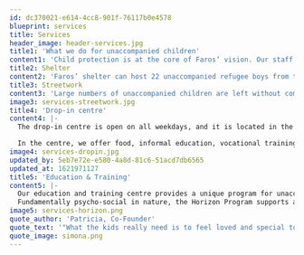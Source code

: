 ```yaml
---
id: dc370021-e614-4cc8-901f-76117b0e4578
blueprint: services
title: Services
header_image: header-services.jpg
title1: 'What we do for unaccompanied children'
content1: 'Child protection is at the core of Faros’ vision. Our staff is combing the streets of Athens seeking, supporting, and bringing unaccompanied refugee children to safety. Our drop-in centre is in the heart of the city and easily accessible. We provide a safe environment, hot meals, and psychosocial support to 100 boys and teenagers every week. Our shelter has also become home to 22 unaccompanied children. Children have access to legal services, education, and vocational training. But our vision goes even further. We strive to protect every child’s fundamental right to a childhood and equip them with the skills to face the future.'
title2: Shelter
content2: 'Faros’ shelter can host 22 unaccompanied refugee boys from the ages of 10 to 18. It is designed to be able to provide protection and immediately take in children from off the street. The shelter provides a temporary home to unaccompanied children, where the focus is to provide the best possible individual care to every child. Our approach is emphasized in our relationship with the children; we try to restore normality, guide them in critical life decisions, and enhance their curiosity and creativity through various activities.'
title3: Streetwork
content3: 'Large numbers of unaccompanied children are left without comprehensive protection and find themselves living on the streets or in informal arrangements such as squats or public parks. Our street work team, consisting of a psychologist, social worker, and a cultural mediator conduct outreach work to find unaccompanied children and provide them with support and inform them about the services offered in the drop-in centre.'
image3: services-streetwork.jpg
title4: 'Drop-in centre'
content4: |-
  The drop-in centre is open on all weekdays, and it is located in the centre of Athens, close to areas with many refugees. The purpose of the centre is to protect unaccompanied children and youth from harm, and to provide them with support and activities that will give them hope in their situation.

  In the centre, we offer food, informal education, vocational training, and recreational and sports activities. Our staff of social workers, psychologists, lawyers, and cultural mediators – as well as numerous volunteers – provides supportive and specialized care to each child.
image4: services-dropin.jpg
updated_by: 5eb7e72e-e580-4a8d-81c6-51acd7db6565
updated_at: 1621971127
title5: 'Education & Τraining'
content5: |-
  Our education and training centre provides a unique program for unaccompanied minors and refugee youth. We teach them a number of soft skills that can be used in all situations and the education component focuses specifically on finding creative solutions to the problems that the participant might be facing, or those around them.
  Fundamentally psycho-social in nature, the Horizon Program supports and equips participants to live full, whole lives – its purpose is to provide opportunities, raise self-esteem and empower young refugees to take an active part in society. The program is developed in partnership with Massachusetts Institute of Technology (MIT) D-Lab.
image5: services-horizon.png
quote_author: 'Patricia, Co-Founder'
quote_text: '"What the kids really need is to feel loved and special to have someone that can help them discover their worth and see their potential."'
quote_image: simona.png
---
```

